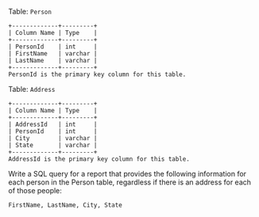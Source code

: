 Table: `Person`

    
    
    +-------------+---------+
    | Column Name | Type    |
    +-------------+---------+
    | PersonId    | int     |
    | FirstName   | varchar |
    | LastName    | varchar |
    +-------------+---------+
    PersonId is the primary key column for this table.
    

Table: `Address`

    
    
    +-------------+---------+
    | Column Name | Type    |
    +-------------+---------+
    | AddressId   | int     |
    | PersonId    | int     |
    | City        | varchar |
    | State       | varchar |
    +-------------+---------+
    AddressId is the primary key column for this table.
    



Write a SQL query for a report that provides the following information for
each person in the Person table, regardless if there is an address for each of
those people:

    
    
    FirstName, LastName, City, State
    

